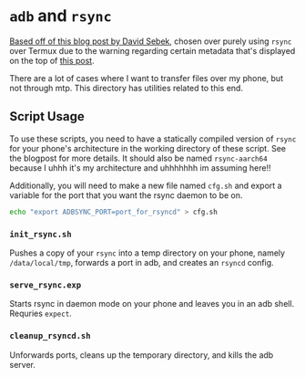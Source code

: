# `adb` and `rsync`

[Based off of this blog post by David Sebek](https://howtos.davidsebek.com/android-rsync-adb.html),
chosen over purely using `rsync` over Termux
due to the warning regarding certain metadata that's displayed on the top of
[this post](https://howtos.davidsebek.com/android-rsync-termux.html).

There are a lot of cases where I want to transfer files over my phone,
but not through mtp.
This directory has utilities related to this end.

## Script Usage
To use these scripts,
you need to have a statically compiled version of `rsync` for your phone's architecture
in the working directory of these script.
See the blogpost for more details.
It should also be named `rsync-aarch64` because I uhhh it's my architecture and uhhhhhhh im assuming here!!

Additionally,
you will need to make a new file named `cfg.sh`
and export a variable for the port that you want the rsync daemon to be on.

```sh
echo "export ADBSYNC_PORT=port_for_rsyncd" > cfg.sh
```

### `init_rsync.sh`
Pushes a copy of your `rsync` into a temp directory on your phone,
namely `/data/local/tmp`,
forwards a port in adb,
and creates an `rsyncd` config.

### `serve_rsync.exp`
Starts rsync in daemon mode on your phone
and leaves you in an adb shell.
Requries `expect`.

### `cleanup_rsyncd.sh`
Unforwards ports,
cleans up the temporary directory,
and kills the adb server.
